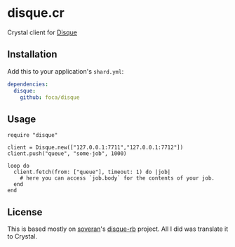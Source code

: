 # disque.cr

Crystal client for [Disque](https://github.com/antirez/disque)

## Installation

Add this to your application's `shard.yml`:

```yaml
dependencies:
  disque:
    github: foca/disque
```

## Usage

```crystal
require "disque"

client = Disque.new(["127.0.0.1:7711","127.0.0.1:7712"])
client.push("queue", "some-job", 1000)

loop do
  client.fetch(from: ["queue"], timeout: 1) do |job|
    # here you can access `job.body` for the contents of your job.
  end
end
```

## License

This is based mostly on [soveran][]'s [disque-rb][] project. All I did was
translate it to Crystal.

[soveran]: https://github.com/soveran
[disque-rb]: https://github.com/soveran/disque-rb

